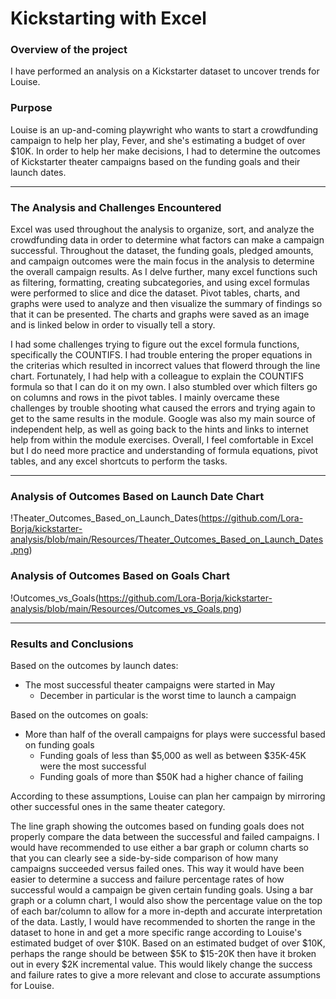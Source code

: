 # Kickstarting with Excel
### Overview of the project
I have performed an analysis on a Kickstarter dataset to uncover trends for Louise.
### Purpose
Louise is an up-and-coming playwright who wants to start a crowdfunding campaign to help her play, Fever, and she's estimating a budget of over $10K. In order to help her make decisions, I had to determine the outcomes of Kickstarter theater campaigns based on the funding goals and their launch dates.

---
### The Analysis and Challenges Encountered
Excel was used throughout the analysis to organize, sort, and analyze the crowdfunding data in order to determine what factors can make a campaign successful. Throughout the dataset, the funding goals, pledged amounts, and campaign outcomes were the main focus in the analysis to determine the overall campaign results. As I delve further, many excel functions such as filtering, formatting, creating subcategories, and using excel formulas were performed to slice and dice the dataset. Pivot tables, charts, and graphs were used to analyze and then visualize the summary of findings so that it can be presented. The charts and graphs were saved as an image and is linked below in order to visually tell a story. 

I had some challenges trying to figure out the excel formula functions, specifically the COUNTIFS. I had trouble entering the proper equations in the criterias which resulted in incorrect values that flowerd through the line chart. Fortunately, I had help with a colleague to explain the COUNTIFS formula so that I can do it on my own. I also stumbled over which filters go on columns and rows in the pivot tables. I mainly overcame these challenges by trouble shooting what caused the errors and trying again to get to the same results in the module. Google was also my main source of independent help, as well as going back to the hints and links to internet help from within the module exercises. Overall, I feel comfortable in Excel but I do need more practice and understanding of formula equations, pivot tables, and any excel shortcuts to perform the tasks. 

---
### Analysis of Outcomes Based on Launch Date Chart
!Theater_Outcomes_Based_on_Launch_Dates(https://github.com/Lora-Borja/kickstarter-analysis/blob/main/Resources/Theater_Outcomes_Based_on_Launch_Dates.png)
### Analysis of Outcomes Based on Goals Chart
!Outcomes_vs_Goals(https://github.com/Lora-Borja/kickstarter-analysis/blob/main/Resources/Outcomes_vs_Goals.png)

---
### Results and Conclusions
Based on the outcomes by launch dates:
* The most successful theater campaigns were started in May
    - December in particular is the worst time to launch a campaign

Based on the outcomes on goals:
* More than half of the overall campaigns for plays were successful based on funding goals
    - Funding goals of less than $5,000 as well as between $35K-45K were the most successful
    - Funding goals of more than $50K had a higher chance of failing

According to these assumptions, Louise can plan her campaign by mirroring other successful ones in the same theater category.

The line graph showing the outcomes based on funding goals does not properly compare the data between the successful and failed campaigns. I would have recommended to use either a bar graph or column charts so that you can clearly see a side-by-side comparison of how many campaigns succeeded versus failed ones. This way it would have been easier to determine a success and failure percentage rates of how successful would a campaign be given certain funding goals. Using a bar graph or a column chart, I would also show the percentage value on the top of each bar/column to allow for a more in-depth and accurate interpretation of the data. Lastly, I would have recommended to shorten the range in the dataset to hone in and get a more specific range according to Louise's estimated budget of over $10K. Based on an estimated budget of over $10K, perhaps the range should be between $5K to $15-20K then have it broken out in every $2K incremental value. This would likely change the success and failure rates to give a more relevant and close to accurate assumptions for Louise.
